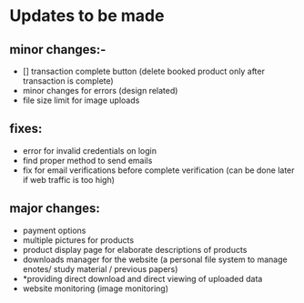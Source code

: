 # Updates to be made 
## minor changes:-
- [] transaction complete button (delete booked product only after transaction is complete)
- minor changes for errors (design related)
- file size limit for image uploads

## fixes:
- error for invalid credentials on login
- find proper method to send emails 
- fix for email verifications before complete verification (can be done later if web traffic is too high)

## major changes:
- payment options
- multiple pictures for products 
- product display page for elaborate descriptions of products
- downloads manager for the website (a personal file system to manage enotes/ study material / previous papers)
- *providing direct download and direct viewing of uploaded data
- website monitoring (image monitoring)

